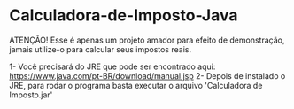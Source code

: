 # Calculadora-de-Imposto-Java
ATENÇÃO! Esse é apenas um projeto amador para efeito de demonstração, jamais utilize-o para calcular seus impostos reais.

1- Você precisará do JRE que pode ser encontrado aqui: https://www.java.com/pt-BR/download/manual.jsp
2- Depois de instalado o JRE, para rodar o programa basta executar o arquivo 'Calculadora de Imposto.jar'
